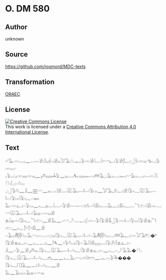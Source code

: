 # O. DM 580

## Author

unknown

## Source

https://github.com/rosmord/MDC-texts

## Transformation

[ORAEC](https://oraec.github.io/)

## License

<a rel="license" href="http://creativecommons.org/licenses/by/4.0/"><img alt="Creative Commons License" style="border-width:0" src="https://i.creativecommons.org/l/by/4.0/88x31.png" /></a><br />This work is licensed under a <a rel="license" href="http://creativecommons.org/licenses/by/4.0/">Creative Commons Attribution 4.0 International License</a>.

## Text

𓄔𓅓𓏛𓂋𓏤𓈖𓂋𓍿𓀀𓁐𓏤𓏤𓏤𓇩𓏏𓏤𓀀𓏤𓏤𓏤𓅯𓄿𓇳𓊵𓊪𓅱𓏛𓀀𓇋𓂋𓇋𓏌𓎡𓂞𓅱𓀀𓋴𓂝𓃀𓌂𓏤𓏒𓏤𓏤𓏤𓎆𓅧𓈎𓅱𓏒𓏥𓎆<br>
𓊪𓅱𓐟𓏤𓏒𓏤𓏤𓏤𓏤𓏤𓏒𓏤𓏤𓏤𓈖𓌾𓏤𓏤𓏤𓏤𓏤𓏤𓏤𓏤𓇓𓅱𓈖𓏤𓏤𓏤𓂋𓏤𓆰𓏥𓏤𓏤𓏤𓏤𓆱𓏏𓏤𓆷𓄿𓈎𓄿𓏭𓂋𓆱𓏤𓎡𓄿𓏭𓂋𓏤𓄑𓏛𓍘𓇋𓎅𓏤𓎛𓈎𓏏𓏊𓏥<br>
𓈎𓃀𓅱𓏊𓏤𓈖𓏎𓈖𓈗𓎡𓈖𓏤𓏤𓏤𓂋𓏤𓌙𓀀𓂋𓇋𓅷𓄿𓂷𓂡𓅱𓏥𓈖𓅯𓄿𓄂𓂝𓀀𓇋𓅱𓆑𓇋𓅷𓄿𓂷𓂡𓅱𓏥𓇋𓅱𓆑𓏏𓍃<br>
𓅓·𓏛𓂞𓏏𓅱𓏥𓈖𓆑𓐍𓂋𓇋𓂋𓏏𓅱𓀀𓍿𓏏𓍿𓏏𓏴𓂡𓇋𓀁𓏭𓂋𓏤𓅓𓂝𓀁𓆑𓂋𓆓𓂧𓇋𓀁𓁹𓂋𓎡𓇋𓅷𓄿𓂷𓂡𓄿𓐍𓏏𓏛𓏤𓏤𓏤𓀀<br>
𓁷𓏤𓇋𓐍𓏛𓇋𓅱𓆑𓆓𓂧𓈖𓀀𓅓𓈖𓏏𓎡𓌳𓐙𓂝𓆄𓏛𓏏𓅱𓇋𓅱𓀀𓌥𓃀𓅱𓏛𓂡𓅱𓏥𓇋𓅱𓀀𓁷𓏤𓆓𓂧𓈖𓆑𓐩𓏌𓐩𓏌𓀁𓈖𓀀<br>
𓏏𓄿𓏭𓄟𓋴𓋴𓍱𓏥𓅓𓂸𓏏𓂋𓏏𓐎𓏤𓏤𓏤𓇋𓅱𓆑𓇋𓅷𓄿𓂷𓂡𓏏𓄿𓄟𓋴𓋴𓍱𓏥𓂋𓆷𓄿𓂝𓏛𓅯𓄿⸢𓇳�⸣<br>
𓇋𓅱𓀀𓁷𓏤𓂞𓏏𓈖𓆑𓂝𓏤𓈖𓎛𓆰𓈖𓏌𓅱𓏊𓏥𓏤𓇋𓅱𓏏𓄿𓇋𓇋𓀀𓈙𓂋𓇋𓅱𓀔𓁐𓁷𓏤𓂞𓏏<br>
𓏎𓈖𓏏𓅱𓈖𓀀𓌾𓏤𓏤𓏤𓂂𓇋𓅱𓆑𓇋𓅷𓄿𓂷𓂡𓆑𓇋𓅱𓀀𓁷𓏤𓂞𓏏𓈖𓆑𓏏𓌳𓄿𓅓�𓎅𓏤<br>
𓇋𓅱𓆑𓇋𓅷𓄿𓂷𓂡𓆑𓃹𓈖𓈖𓆑𓅓𓂺·𓍹𓇋𓍺𓏠𓈖𓊵𓏏𓊪𓅱𓅆���<br>
𓇋𓅱𓆑𓉔𓄿𓈖𓂢𓂡𓆑𓈖𓀀<br>
𓅓𓈖𓄿𓏭𓏥𓄿𓐍𓏏𓏛𓏤𓏤𓏤<br>

